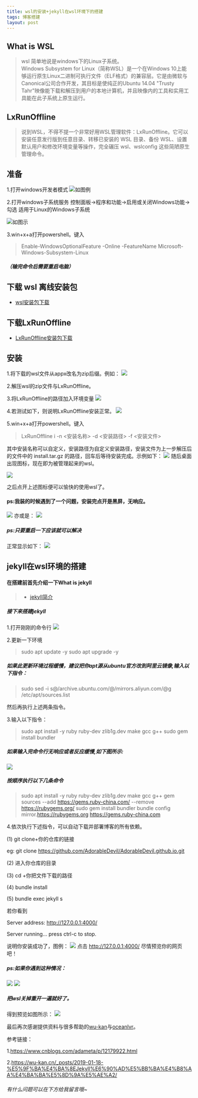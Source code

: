 ```yaml
---
title: wsl的安装+jekyll在wsl环境下的搭建
tags: 博客搭建
layout: post
---
```

## What is WSL
> wsl 简单地说是windows下的Linux子系统。    
Windows Subsystem for Linux（简称WSL）是一个在Windows 10上能够运行原生Linux二进制可执行文件（ELF格式）的兼容层。它是由微软与Canonical公司合作开发，其目标是使纯正的Ubuntu 14.04 "Trusty Tahr"映像能下载和解压到用户的本地计算机，并且映像内的工具和实用工具能在此子系统上原生运行。

## LxRunOffline

> 说到WSL，不得不提一个非常好用WSL管理软件：LxRunOffline。它可以安装任意发行版到任意目录、转移已安装的 WSL 目录、备份 WSL、设置默认用户和修改环境变量等操作，完全碾压 wsl、wslconfig 这些简陋原生管理命令。

## 准备

 1.打开windows开发者模式
![如图例](https://img-blog.csdnimg.cn/049d7498b2dd40fa8297bd9a893b4cc7.png#pic_center)

2.打开windows子系统服务
控制面板->程序和功能->启用或关闭Windows功能->勾选 适用于Linux的Windows子系统

![如图示](https://images2017.cnblogs.com/blog/723701/201801/723701-20180103223038768-1629438015.png)

3.win+x+a打开powershell。键入
> Enable-WindowsOptionalFeature -Online -FeatureName Microsoft-Windows-Subsystem-Linux

##### （输完命令后需要重启电脑）

## 下载 wsl 离线安装包
- [wsl安装包下载](https://docs.microsoft.com/en-us/windows/wsl/install-manual)

## 下载LxRunOffline
- [LxRunOffline安装包下载](https://github.com/DDoSolitary/LxRunOffline/releases)

## 安装
1.将下载的wsl文件从appx改名为zip后缀。例如：
![](https://gitee.com/adameta/img/raw/master/1578725783_20200111144918195_20181.png)

2.解压wsl的zip文件与LxRunOffline。

3.将LxRunOffline的路径加入环境变量
![](https://lukebest.github.io/posts/bb32/20190326151814.png)

4.若测试如下，则说明LxRunOffline安装正常。
![](https://gitee.com/adameta/img/raw/master/1578725784_20200111145202578_10904.png)

5.win+x+a打开powershell。键入
> LxRunOffline i -n <安装名称> -d <安装路径> -f <安装文件>

其中安装名称可以自定义，安装路径为自定义安装路径，安装文件为上一步解压后的文件中的 install.tar.gz 的路径，回车后等待安装完成。示例如下：
![](https://gitee.com/adameta/img/raw/master/1578725781_20200111143121057_26638.png)
随后桌面出现图标，现在即为被管理起来的wsl。

![](https://gitee.com/adameta/img/raw/master/1578725784_20200111145609029_5369.png)

之后点开上述图标便可以愉快的使用wsl了。

#### ps:我装的时候遇到了一个问题，安装完点开是黑屏，无响应。

![](https://img-blog.csdnimg.cn/20200226181049713.png?x-oss-process=image/watermark,type_ZmFuZ3poZW5naGVpdGk,shadow_10,text_aHR0cHM6Ly9ibG9nLmNzZG4ubmV0L0Fkb3JhYmxlRGV2aWw=,size_16,color_FFFFFF,t_70)
亦或是：
![](https://img-blog.csdnimg.cn/20200226181254849.png?x-oss-process=image/watermark,type_ZmFuZ3poZW5naGVpdGk,shadow_10,text_aHR0cHM6Ly9ibG9nLmNzZG4ubmV0L0Fkb3JhYmxlRGV2aWw=,size_16,color_FFFFFF,t_70)

##### ps:只要重启一下应该就可以解决

正常显示如下：
![](https://img-blog.csdnimg.cn/20200226181715174.PNG?x-oss-process=image/watermark,type_ZmFuZ3poZW5naGVpdGk,shadow_10,text_aHR0cHM6Ly9ibG9nLmNzZG4ubmV0L0Fkb3JhYmxlRGV2aWw=,size_16,color_FFFFFF,t_70)

## jekyll在wsl环境的搭建

#### 在搭建前首先介绍一下What is jekyll

> - [jekyll简介](https://jekyllcn.com/)


##### 接下来搭建jekyll

1.打开刚刚的命令行
![](https://img-blog.csdnimg.cn/20200226181715174.PNG?x-oss-process=image/watermark,type_ZmFuZ3poZW5naGVpdGk,shadow_10,text_aHR0cHM6Ly9ibG9nLmNzZG4ubmV0L0Fkb3JhYmxlRGV2aWw=,size_16,color_FFFFFF,t_70)

2.更新一下环境
> sudo apt update -y
sudo apt upgrade -y

##### 如果此更新环境过程缓慢，建议把你apt源从ubuntu官方改到阿里云镜像,输入以下指令：

>sudo sed -i s@/archive.ubuntu.com/@/mirrors.aliyun.com/@g /etc/apt/sources.list

然后再执行上述两条指令。

3.输入以下指令：
>sudo apt install -y ruby ruby-dev zlib1g.dev make gcc g++
sudo gem install bundler

##### 如果输入完命令行无响应或者反应缓慢,如下图所示:

![](https://img-blog.csdnimg.cn/20200226182654418.png?x-oss-process=image/watermark,type_ZmFuZ3poZW5naGVpdGk,shadow_10,text_aHR0cHM6Ly9ibG9nLmNzZG4ubmV0L0Fkb3JhYmxlRGV2aWw=,size_16,color_FFFFFF,t_70)
##### 按顺序执行以下几条命令
> sudo apt install -y ruby ruby-dev zlib1g.dev make gcc g++
gem sources --add https://gems.ruby-china.com/ --remove https://rubygems.org/
sudo gem install bundler
bundle config mirror.https://rubygems.org https://gems.ruby-china.com

4.依次执行下述指令，可以自动下载并部署博客的所有依赖。
> 
(1) git clone+你的仓库的链接
>
eg: git clone https://github.com/AdorableDevil/AdorableDevil.github.io.git
>
(2) 进入你仓库的目录
>
(3) cd +你把文件下载的路径
>
(4) bundle install
>
(5) bundle exec jekyll s
>
若你看到
> 
Server address: http://127.0.0.1:4000/
>
Server running... press ctrl-c to stop.

说明你安装成功了，图例：
![](https://img-blog.csdnimg.cn/20200226184007769.png?x-oss-process=image/watermark,type_ZmFuZ3poZW5naGVpdGk,shadow_10,text_aHR0cHM6Ly9ibG9nLmNzZG4ubmV0L0Fkb3JhYmxlRGV2aWw=,size_16,color_FFFFFF,t_70)
点击 http://127.0.0.1:4000/ 尽情预览你的网页吧！
##### ps:如果你遇到这种情况：
![](https://img-blog.csdnimg.cn/20200226184356669.png?x-oss-process=image/watermark,type_ZmFuZ3poZW5naGVpdGk,shadow_10,text_aHR0cHM6Ly9ibG9nLmNzZG4ubmV0L0Fkb3JhYmxlRGV2aWw=,size_16,color_FFFFFF,t_70)
![](https://img-blog.csdnimg.cn/20200226184325270.png?x-oss-process=image/watermark,type_ZmFuZ3poZW5naGVpdGk,shadow_10,text_aHR0cHM6Ly9ibG9nLmNzZG4ubmV0L0Fkb3JhYmxlRGV2aWw=,size_16,color_FFFFFF,t_70)
##### 把wsl关掉重开一遍就好了。
得到预览如图所示：
![](https://img-blog.csdnimg.cn/20200226184852198.png?x-oss-process=image/watermark,type_ZmFuZ3poZW5naGVpdGk,shadow_10,text_aHR0cHM6Ly9ibG9nLmNzZG4ubmV0L0Fkb3JhYmxlRGV2aWw=,size_16,color_FFFFFF,t_70)

最后再次感谢提供资料与很多帮助的[wu-kan](https://wu-kan.cn/)与[oceanlvr](https://adameta.top/)。

参考链接：

1.https://www.cnblogs.com/adameta/p/12179922.html

2.https://wu-kan.cn/_posts/2019-01-18-%E5%9F%BA%E4%BA%8EJekyll%E6%90%AD%E5%BB%BA%E4%B8%AA%E4%BA%BA%E5%8D%9A%E5%AE%A2/

###### 有什么问题可以在下方给我留言哦~<br/>
